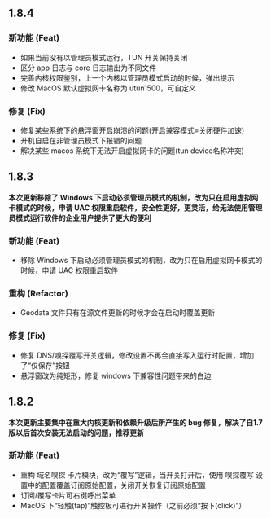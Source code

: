 ## 1.8.4

### 新功能 (Feat)
- 如果当前没有以管理员模式运行，TUN 开关保持关闭
- 区分 app 日志与 core 日志输出为不同文件
- 完善内核权限鉴别，上一个内核以管理员模式启动的时候，弹出提示
- 修改 MacOS 默认虚拟网卡名称为 utun1500，可自定义

### 修复 (Fix)
- 修复某些系统下的悬浮窗开启崩溃的问题(开启兼容模式=关闭硬件加速)
- 开机自启在非管理员模式下报错的问题
- 解决某些 macos 系统下无法开启虚拟网卡的问题(tun device名称冲突)

## 1.8.3
**本次更新移除了 Windows 下启动必须管理员模式的机制，改为只在启用虚拟网卡模式的时候，申请 UAC 权限重启软件，安全性更好，更灵活，给无法使用管理员模式运行软件的企业用户提供了更大的便利**

### 新功能 (Feat)
- 移除 Windows 下启动必须管理员模式的机制，改为只在启用虚拟网卡模式的时候，申请 UAC 权限重启软件

### 重构 (Refactor)
- Geodata 文件只有在源文件更新的时候才会在启动时覆盖更新

### 修复 (Fix)
- 修复 DNS/嗅探覆写开关逻辑，修改设置不再会直接写入运行时配置，增加了“仅保存”按钮
- 悬浮窗改为纯矩形，修复 windows 下兼容性问题带来的白边

## 1.8.2

**本次更新主要集中在重大内核更新和依赖升级后所产生的 bug 修复，解决了自1.7版以后首次安装无法启动的问题，推荐更新**

### 新功能 (Feat)
- 重构 域名嗅探 卡片模块，改为“覆写”逻辑，当开关打开后，使用 嗅探覆写 设置中的配置覆盖订阅原始配置，关闭开关恢复订阅原始配置
- 订阅/覆写卡片可右键呼出菜单
- MacOS 下“轻触(tap)”触控板可进行开关操作（之前必须“按下(click)”）